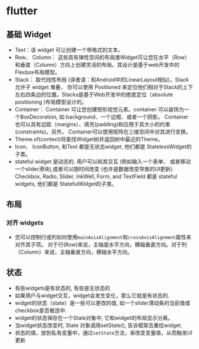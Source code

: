 # flutter

## 基础 Widget
* Text：该 widget 可让创建一个带格式的文本。
* Row、 Column： 这些具有弹性空间的布局类Widget可让您在水平（Row）和垂直（Column）方向上创建灵活的布局。其设计是基于web开发中的Flexbox布局模型。
* Stack： 取代线性布局 (译者语：和Android中的LinearLayout相似)，Stack允许子 widget 堆叠， 你可以使用 Positioned 来定位他们相对于Stack的上下左右四条边的位置。Stacks是基于Web开发中的绝度定位（absolute positioning )布局模型设计的。
* Container： Container 可让您创建矩形视觉元素。container 可以装饰为一个BoxDecoration, 如 background、一个边框、或者一个阴影。 Container 也可以具有边距（margins）、填充(padding)和应用于其大小的约束(constraints)。另外， Container可以使用矩阵在三维空间中对其进行变换。
* Theme.of(context)将查找Widget树并返回树中最近的Theme。
* Icon、 IconButton, 和Text 都是无状态widget, 他们都是 StatelessWidget的子类。
* stateful widget 是动态的. 用户可以和其交互 (例如输入一个表单、 或者移动一个slider滑块),或者可以随时间改变 (也许是数据改变导致的UI更新). Checkbox, Radio, Slider, InkWell, Form, and TextField 都是 stateful widgets, 他们都是 StatefulWidget的子类。

## 布局
### 对齐 widgets
* 您可以控制行或列如何使用`mainAxisAlignment`和`crossAxisAlignment`属性来对齐其子项。 对于行(Row)来说，主轴是水平方向，横轴垂直方向。对于列（Column）来说，主轴垂直方向，横轴水平方向。


## 状态
* 有些widgets是有状态的, 有些是无状态的
* 如果用户与widget交互，widget会发生变化，那么它就是有状态的.
* widget的状态（state）是一些可以更改的值, 如一个slider滑动条的当前值或checkbox是否被选中.
* widget的状态保存在一个State对象中, 它和widget的布局显示分离。
* 当widget状态改变时, State 对象调用setState(), 告诉框架去重绘widget.
* 状态的值，放到私有变量中，通过`setState`方法，来改变变量值，从而触发UI更新
